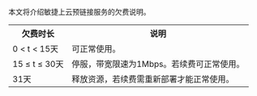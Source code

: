 本文将介绍敏捷上云预链接服务的欠费说明。
<table>
<tr>
<th>欠费时长</th>
<th>说明</th>
</tr>
<tr>
<td><a>0 < t < 15天</a></td>
<td>可正常使用。</td>
</tr>
<tr>
<td>15 ≤ t ≤ 30天</td>
<td>停服，带宽限速为1Mbps。若续费可正常使用。</td>
</tr>
<tr>
<td>31天</td>
<td>释放资源，若续费需重新部署才能正常使用。</td>
</tr>
</table>
